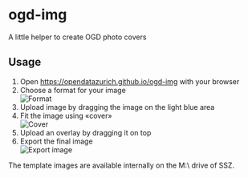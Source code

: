 # ogd-img
A little helper to create OGD photo covers

## Usage

1. Open https://opendatazurich.github.io/ogd-img with your browser
1. Choose a format for your image<br>
![Format](https://user-images.githubusercontent.com/538415/140943095-aaf1a662-fe4b-48be-8963-c25b88cff408.png)
1. Upload image by dragging the image on the light blue area
1. Fit the image using «cover» <br>
![Cover](https://user-images.githubusercontent.com/538415/140943700-949123fd-8e57-4d8b-8dae-3c8736ee237a.png)
3. Upload an overlay by dragging it on top
4. Export the final image <br>
![Export image](https://user-images.githubusercontent.com/538415/140943555-c49f8271-eac5-4c8d-8fd9-825b8c66b5b9.png)


The template images are available internally on the M:\ drive of SSZ.

